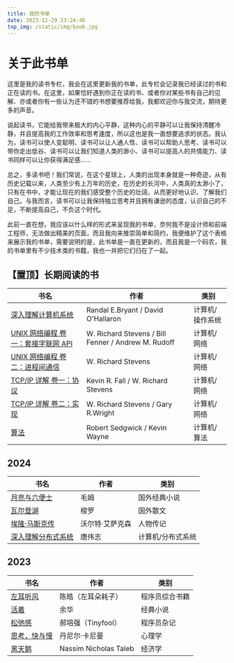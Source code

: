 ```yaml
---
title: 我的书单
date: 2023-12-29 23:24:46
top_img: /static/img/book.jpg
---
```


# 关于此书单

这里是我的读书专栏，我会在这里更新我的书单，此专栏会记录我已经读过的书和正在读的书。在这里，如果恰好遇到你正在读的书、或者你对某些书有自己的见解、亦或者你有一些认为还不错的书想要推荐给我，我都欢迎你与我交流，期待更多的声音。

说起读书，它能给我带来极大的内心平静，这种内心的平静可以让我保持清醒冷静，并且提高我的工作效率和思考速度，所以这也是我一直想要追求的状态。我认为，读书可以使人变聪明、读书可以让人通人性、读书可以帮助人思考、读书可以带你走出低谷、读书可以让我们知道人类的渺小、读书可以提高人的共情能力、读书同样可以让你获得满足感......

总之，多读书吧！我们常说，在这个星球上，人类的出现本身就是一种奇迹，从有历史记载以来，人类至少有上万年的历史，在历史的长河中，人类真的太渺小了，只有在书中，才能让现在的我们感受整个历史的壮阔，从而更好地认识、了解我们自己。与我而言，读书可以让我保持独立思考并且拥有谦逊的态度，认识自己的不足，不断提高自己，不负这个时代。

此前一直在想，我应该以什么样的形式来呈现我的书单，奈何我不是设计师和前端工程师，无法做出精美的页面，而且我向来推崇简单和简约，我便维护了这个表格来展示我的书单，需要说明的是，此书单是一直在更新的，而且我是一个码农，我的书单里有不少技术类的书籍，我也一并把它们归在了一起。

## 【置顶】长期阅读的书

| 书名                                                         | 作者                                                | 类别            |
| ------------------------------------------------------------ | --------------------------------------------------- | --------------- |
| [深入理解计算机系统](https://book.douban.com/subject/26912767/) | Randal E.Bryant / David O'Hallaron                  | 计算机/操作系统 |
| [UNIX 网络编程 卷一：套接字联网 API](https://book.douban.com/subject/26434583/) | W. Richard Stevens / Bill Fenner / Andrew M. Rudoff | 计算机/网络     |
| [UNIX 网络编程 卷二：进程间通信](https://book.douban.com/subject/26434599/) | W. Richard Stevens                                  | 计算机/网络     |
| [TCP/IP 详解 卷一：协议](https://book.douban.com/subject/26825411/) | Kevin R. Fall / W. Richard Stevens                  | 计算机/网络     |
| [TCP/IP 详解 卷二：实现](https://book.douban.com/subject/30875220/) | W. Richard Stevens / Gary R.Wright                  | 计算机/网络     |
| [算法](https://book.douban.com/subject/19952400/)            | Robert Sedgwick / Kevin Wayne                       | 计算机/算法     |

## 2024

| 书名                                                         | 作者            | 类别              |
| ------------------------------------------------------------ | --------------- | ----------------- |
| [月亮与六便士](https://book.douban.com/subject/26954760/)    | 毛姆            | 国外经典小说      |
| [瓦尔登湖](https://book.douban.com/subject/30744754/)        | 梭罗            | 国外散文          |
| [埃隆·马斯克传](https://book.douban.com/subject/36518892/)   | 沃尔特·艾萨克森 | 人物传记          |
| [深入理解分布式系统](https://book.douban.com/subject/35794814/) | 唐伟志          | 计算机/分布式系统 |

## 2023

| 书名                                                      | 作者                  | 类别           |
| --------------------------------------------------------- | --------------------- | -------------- |
| [左耳听风](https://book.douban.com/subject/36667269/)     | 陈皓（左耳朵耗子）    | 程序员综合书籍 |
| [活着](https://book.douban.com/subject/4913064/)          | 余华                  | 经典小说       |
| [松弛感](https://book.douban.com/subject/36336680/)       | 郝培强（Tinyfool）    | 程序员杂记     |
| [思考，快与慢](https://book.douban.com/subject/10785583/) | 丹尼尔·卡尼曼         | 心理学         |
| [黑天鹅](https://book.douban.com/subject/6854525/)        | Nassim Nicholas Taleb | 经济学         |

